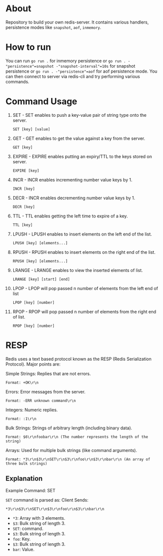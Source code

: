 # About
Repository to build your own redis-server. It contains various handlers, persistence modes like `snapshot`, `aof`, `inmemory`.

# How to run
You can run ```go run .``` for inmemory persistence or ```go run . -"persistence"=snapshot -"snapshot-interval"=10s``` for snapshot persistence or ```go run . -"persistence"=aof``` for aof persistence mode. You can then connect to server via redis-cli and try performing various commands.

# Command Usage
1. SET - SET enables to push a key-value pair of string type onto the server.<br>

    ```SET [key] [value]```

2. GET - GET enables to get the value against a key from the server.<br>

    ```GET [key]```

3. EXPIRE - EXPIRE enables putting an expiry/TTL to the keys stored on server.<br>

    ```EXPIRE [key]```

4. INCR - INCR enables incrementing number value keys by 1.<br>

    ```INCR [key]```

5. DECR - INCR enables decrementing number value keys by 1.<br>

    ```DECR [key]```

6. TTL - TTL enables getting the left time to expire of a key.<br>

    ```TTL [key]```

7. LPUSH - LPUSH enables to insert elements on the left end of the list.<br>

    ```LPUSH [key] [elements...]```

8. RPUSH - RPUSH enables to insert elements on the right end of the list.

    ```RPUSH [key] [elements...]```

9. LRANGE - LRANGE enables to view the inserted elements of list.

    ```LRANGE [key] [start] [end]```

10. LPOP - LPOP will pop passed n number of elements from the left end of list

    ```LPOP [key] [number]```

11. RPOP - RPOP will pop passed n number of elements from the right end of list.

    ```RPOP [key] [number]```

# RESP

Redis uses a text based protocol known as the RESP (Redis Serialization Protocol). Major points are:

Simple Strings: Replies that are not errors.

    Format: +OK\r\n

Errors: Error messages from the server.

    Format: -ERR unknown command\r\n

Integers: Numeric replies.

    Format: :1\r\n

Bulk Strings: Strings of arbitrary length (including binary data).

    Format: $6\r\nfoobar\r\n (The number represents the length of the string)

Arrays: Used for multiple bulk strings (like command arguments).

    Format: *3\r\n$3\r\nSET\r\n$3\r\nfoo\r\n$3\r\nbar\r\n (An array of three bulk strings)

## Explanation

Example Command: SET

`SET` command is parsed as:
Client Sends:

```
*3\r\n$3\r\nSET\r\n$3\r\nfoo\r\n$3\r\nbar\r\n
```

- `*3`: Array with 3 elements.
- `$3`: Bulk string of length 3.
- `SET`: command.
- `$3`: Bulk string of length 3.
- `foo`: Key.
- `$3`: Bulk string of length 3.
- `bar`: Value.